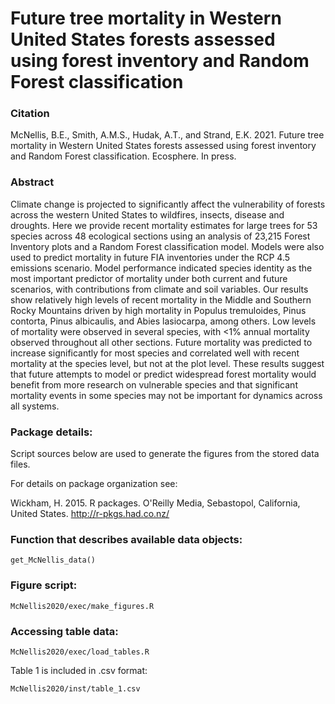 # Future tree mortality in Western United States forests assessed using forest inventory and Random Forest classification

### Citation

McNellis, B.E., Smith, A.M.S., Hudak, A.T., and Strand, E.K. 2021. Future tree mortality in Western United States forests assessed using forest inventory and Random Forest classification. Ecosphere. In press.

### Abstract

Climate change is projected to significantly affect the vulnerability of forests across the western United States to wildfires, insects, disease and droughts. Here we provide recent mortality estimates for large trees for 53 species across 48 ecological sections using an analysis of 23,215 Forest Inventory plots and a Random Forest classification model. Models were also used to predict mortality in future FIA inventories under the RCP 4.5 emissions scenario. Model performance indicated species identity as the most important predictor of mortality under both current and future scenarios, with contributions from climate and soil variables. Our results show relatively high levels of recent mortality in the Middle and Southern Rocky Mountains driven by high mortality in Populus tremuloides, Pinus contorta, Pinus albicaulis, and Abies lasiocarpa, among others. Low levels of mortality were observed in several species, with <1% annual mortality observed throughout all other sections. Future mortality was predicted to increase significantly for most species and correlated well with recent mortality at the species level, but not at the plot level. These results suggest that future attempts to model or predict widespread forest mortality would benefit from more research on vulnerable species and that significant mortality events in some species may not be important for dynamics across all systems.   

### Package details:

Script sources below are used to generate the figures from the stored data files.

For details on package organization see:

Wickham, H. 2015. R packages. O'Reilly Media, Sebastopol, California, United States.
http://r-pkgs.had.co.nz/

### Function that describes available data objects:

```
get_McNellis_data()
```

### Figure script:
```
McNellis2020/exec/make_figures.R
```

### Accessing table data:
```
McNellis2020/exec/load_tables.R
```

Table 1 is included in .csv format:
```
McNellis2020/inst/table_1.csv
```
